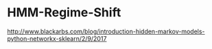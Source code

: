 # HMM-Regime-Shift
http://www.blackarbs.com/blog/introduction-hidden-markov-models-python-networkx-sklearn/2/9/2017
